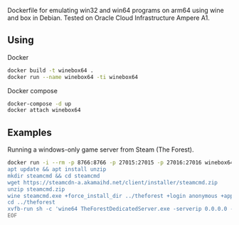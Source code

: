 Dockerfile for emulating win32 and win64 programs on arm64 using wine and box in Debian. Tested on Oracle Cloud Infrastructure Ampere A1.

## Using
Docker
```bash
docker build -t winebox64 . 
docker run --name winebox64 -ti winebox64
```
Docker compose
```bash
docker-compose -d up 
docker attach winebox64
```

## Examples
Running a windows-only game server from Steam (The Forest).
```bash
docker run -i --rm -p 8766:8766 -p 27015:27015 -p 27016:27016 winebox64 bash << EOF
apt update && apt install unzip
mkdir steamcmd && cd steamcmd
wget https://steamcdn-a.akamaihd.net/client/installer/steamcmd.zip
unzip steamcmd.zip
wine steamcmd.exe +force_install_dir ../theforest +login anonymous +app_update 556450 validate +quit
cd ../theforest
xvfb-run sh -c 'wine64 TheForestDedicatedServer.exe -serverip 0.0.0.0 -serversteamport 8766 -servergameport 27015 -serverqueryport 27016 -servername TheForestGameDS -serverplayers 8 -difficulty Normal -inittype Continue -slot 1 -showlogs'
EOF
```
